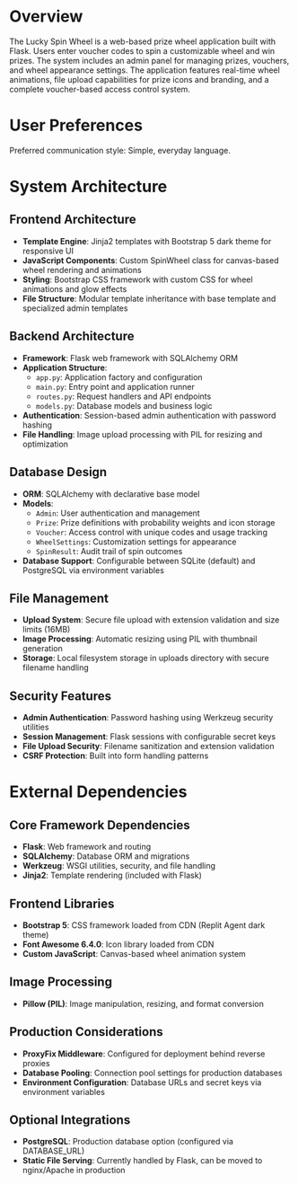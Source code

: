 # Overview

The Lucky Spin Wheel is a web-based prize wheel application built with Flask. Users enter voucher codes to spin a customizable wheel and win prizes. The system includes an admin panel for managing prizes, vouchers, and wheel appearance settings. The application features real-time wheel animations, file upload capabilities for prize icons and branding, and a complete voucher-based access control system.

# User Preferences

Preferred communication style: Simple, everyday language.

# System Architecture

## Frontend Architecture
- **Template Engine**: Jinja2 templates with Bootstrap 5 dark theme for responsive UI
- **JavaScript Components**: Custom SpinWheel class for canvas-based wheel rendering and animations
- **Styling**: Bootstrap CSS framework with custom CSS for wheel animations and glow effects
- **File Structure**: Modular template inheritance with base template and specialized admin templates

## Backend Architecture
- **Framework**: Flask web framework with SQLAlchemy ORM
- **Application Structure**: 
  - `app.py`: Application factory and configuration
  - `main.py`: Entry point and application runner
  - `routes.py`: Request handlers and API endpoints
  - `models.py`: Database models and business logic
- **Authentication**: Session-based admin authentication with password hashing
- **File Handling**: Image upload processing with PIL for resizing and optimization

## Database Design
- **ORM**: SQLAlchemy with declarative base model
- **Models**:
  - `Admin`: User authentication and management
  - `Prize`: Prize definitions with probability weights and icon storage
  - `Voucher`: Access control with unique codes and usage tracking
  - `WheelSettings`: Customization settings for appearance
  - `SpinResult`: Audit trail of spin outcomes
- **Database Support**: Configurable between SQLite (default) and PostgreSQL via environment variables

## File Management
- **Upload System**: Secure file upload with extension validation and size limits (16MB)
- **Image Processing**: Automatic resizing using PIL with thumbnail generation
- **Storage**: Local filesystem storage in uploads directory with secure filename handling

## Security Features
- **Admin Authentication**: Password hashing using Werkzeug security utilities
- **Session Management**: Flask sessions with configurable secret keys
- **File Upload Security**: Filename sanitization and extension validation
- **CSRF Protection**: Built into form handling patterns

# External Dependencies

## Core Framework Dependencies
- **Flask**: Web framework and routing
- **SQLAlchemy**: Database ORM and migrations
- **Werkzeug**: WSGI utilities, security, and file handling
- **Jinja2**: Template rendering (included with Flask)

## Frontend Libraries
- **Bootstrap 5**: CSS framework loaded from CDN (Replit Agent dark theme)
- **Font Awesome 6.4.0**: Icon library loaded from CDN
- **Custom JavaScript**: Canvas-based wheel animation system

## Image Processing
- **Pillow (PIL)**: Image manipulation, resizing, and format conversion

## Production Considerations
- **ProxyFix Middleware**: Configured for deployment behind reverse proxies
- **Database Pooling**: Connection pool settings for production databases
- **Environment Configuration**: Database URLs and secret keys via environment variables

## Optional Integrations
- **PostgreSQL**: Production database option (configured via DATABASE_URL)
- **Static File Serving**: Currently handled by Flask, can be moved to nginx/Apache in production